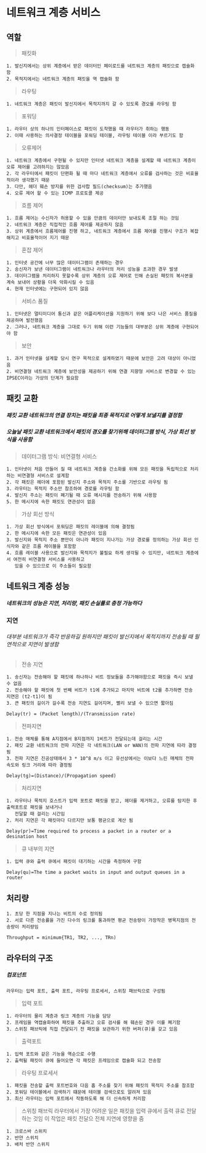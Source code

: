 # 네트워크 계층 서비스

## 역할
> 패킷화
```
1. 발신지에서는 상위 계층에서 받은 데이터인 페이로드를 네트워크 계층의 패킷으로 캡슐화 함
2. 목적지에서는 네트워크 계층의 패킷을 역 캡슐화 함  
```
> 라우팅
```
1. 네트워크 계층은 패킷이 발신지에서 목적지까지 갈 수 있도록 경오를 라우팅 함
```
> 포워딩
```
1. 라우터 상의 하나의 인터페이스로 패킷이 도착했을 때 라우터가 취하는 행동
2. 이때 사용하는 의사결정 테이블을 포워딩 테이블, 라우팅 테이블 이라 부르기도 함
```
> 오류제어
```
1. 네트워크 계층에서 구현될 수 있지만 인터넷 네트워크 계층을 설계할 때 네트워크 계층이 오류 제어를 고려하지는 않았음
2. 각 라우터에서 패킷이 단편화 될 때 마다 네트워크 계층에서 오류를 검사하는 것은 비효율적이라 생각했기 때문
3. 다만, 헤더 훼손 방지를 위한 검사합 필드(checksum)는 추가했음
4. 오류 제어 할 수 있는 ICMP 프로토콜 제공
```
> 흐름 제어
```
1. 흐름 제어는 수신자가 허용할 수 있을 만큼의 데이터만 보내도록 조절 하는 것임
2. 네트워크 계층은 직접적인 흐름 제어를 제공하지 않음
3. 상위 계층에서 흐름제어를 진행 하고, 네트워크 계층에서 흐름 제어를 진행시 구조가 복잡해지고 비효율적이어 지기 때문
```
> 혼잡 제어
```
1. 인터넷 공간에 너무 많은 데이터그램이 존재하는 경우
2. 송신자가 보낸 데이터그램이 네트워크나 라우터의 처리 성능을 초과한 경우 발생
3. 데이터그램을 처리하지 못할수록 상위 계층의 오류 제어로 인해 손실된 패킷의 복사본을 계속 보내어 상황을 더욱 악화시킬 수 있음
4. 현재 인터넷에는 구현되어 있지 않음
```
> 서비스 품질
```
1. 인터넷은 멀티미디어 통신과 같은 어플리케이션을 지원하기 위해 보다 나은 서비스 품질을 제공하며 발전했음
2. 그러나, 네트워크 계층을 그대로 두기 위해 이런 기능들의 대부분은 상위 계층에 구현되어야 함
```
> 보안
```
1. 과거 인터넷을 설계할 당시 연구 목적으로 설계하였기 때문에 보안은 고려 대상이 아니었음
2. 비연결형 네트워크 계층에 보안성을 제공하기 위해 연결 지향형 서비스로 변경할 수 있는 IPSEC이라는 가상의 단계가 필요함
```
## 패킷 교환
##### 패킷 교환 네트워크의 연결 장치는 패킷을 최종 목적지로 어떻게 보낼지를 결정함
##### 오늘날 패킷 교환 네트워크에서 패킷의 경오를 찾기위해 데이터그램 방식, 가상 회선 방식을 사용함
> 데이터그램 방식: 비연결형 서비스
```
1. 인터넷이 처음 만들어 질 때 네트워크 계층을 간소화를 위해 모든 패킷을 독립적으로 처리하는 비연결형 서비스로 설계함
2. 각 패킷은 헤더에 포함된 발신지 주소와 목적지 주소를 기반으로 라우팅 됨
3. 라우터는 목적지 주소만 참조하여 경로를 라우팅 함
4. 발신지 주소는 패킷이 폐기될 때 오류 메시지를 전송하기 위해 사용함
5. 한 메시지에 속한 패킷도 연관성이 없음
```

> 가상 회선 방식
```
1. 가상 회선 방식에서 포워딩은 패킷의 레이블에 의해 결정됨
2. 한 메시지에 속한 모든 패킷은 연관성이 있음
3. 발신지와 목적지 주소 뿐만이 아니라 패킷이 지나가는 가상 경로를 정의하는 가상 회선 인식자와 같은 흐름 레이블을 포함함
4. 흐름 레이블 사용으로 발신지와 목적지가 불필요 하게 생각될 수 있지만, 네트워크 계층에서 여전히 비연결형 서비스를 사용하고
   있을 수 있으므로 이 주소들이 필요함
```
## 네트워크 계층 성능
##### 네트워크의 성능은 지연, 처리량, 패킷 손실률로 층정 가능하다
### 지연
###### 대부분 네트워크가 즉각 반응하길 원하지만 패킷이 발신지에서 목적지까지 전송될 때 필연적으로 지연이 발생함
> 전송 지연
```
1. 송신자는 전송해야 할 패킷에 하나하나 비트 정보들을 추가해야함으로 패킷을 즉시 보낼 수 없음
2. 전송해야 할 패킷에 첫 번째 비트가 t1에 추가되고 마지막 비트에 t2를 추가하면 전송 지연은 (t2-t1)이 됨
3. 큰 패킷의 길이가 길수록 전송 지연도 길어지며, 빨리 보낼 수 있으면 짧아짐
```
```
Delay(tr) = (Packet length)/(Transmission rate)
```

> 전파지연
```
1. 전송 매체를 통해 A지점에서 B지점까지 1비트가 전달되는데 걸리는 시간
2. 패킷 교환 네트워크의 전파 지연은 각 네트워크(LAN or WAN)의 전파 지연에 따라 결정됨
3. 전파 지연은 진공상태에서 3 * 10^8 m/s 이고 유선상에서는 이보다 느린 매체의 전파 속도와 링크 거리에 따라 결정됨
```
```
Delay(tg)=(Distance)/(Propagation speed)
```
> 처리지연
```
1. 라우터나 목적지 호스트가 입력 포트로 패킷을 받고, 헤더를 제거하고, 오류를 탐지한 후 출력포트로 패킷을 보내거나
   전달할 때 걸리는 시간임
2. 처리 지연은 각 패킷마다 다르지만 보통 평균으로 계산 됨
```
```
Delay(pr)=Time required to process a packet in a router or a desination host
```
> 큐 내부의 지연
```
1. 입력 큐와 출력 큐에서 패킷이 대기하는 시간을 측정하여 구함
```
```
Delay(qu)=The time a packet waits in input and output queues in a router
```

## 처리량
```
1. 초당 한 지점을 지나는 비트의 수로 정의됨
2. 서로 다른 전송률을 가진 다수의 링크를 통과하면 평균 전송량이 가장작은 병목지점의 전송량이 처리량임
```
```
Throughput = minimum{TR1, TR2, ..., TRn)
```

## 라우터의 구조
#####  컴포넌트
```
라우터는 입력 포트, 출력 포트, 라우팅 프로세서, 스위칭 패브릭으로 구성됨
```
> 입력 포트
``` 
1. 라우터의 물리 계층과 링크 계층의 기능을 담당
2. 프레임을 역캡슐화하여 패킷을 추출하고 오류 검사를 해 훼손된 경우 이를 폐기함
3. 스위칭 패브릭에 직접 전달되기 전 패킷을 보관하기 위한 버퍼(큐)를 갖고 있음
```
> 출력포트
```
1. 입력 포트와 같은 기능을 역순으로 수행
2. 출력될 패킷이 큐에 들어오면 각 패킷은 프레임으로 캡슐화 되고 전송함
```
> 라우팅 프로세서
```
1. 패킷을 전송할 출력 포트번호와 다음 홉 주소를 찾기 위해 패킷의 목적지 주소를 참조함
2. 포워딩 테이블에서 검색하기 떄문에 테이블 검색으로도 알려져 있음
3. 최신 라우터는 입력 포트에서 작동하도록 해 더 신속하게 처리함
```
> 스위칭 패브릭
라우터에서 가장 어려운 일은 패킷을 입력 큐에서 출력 큐로 전달하는 것임
이 작업은 패킷 전달으 전체 지연에 영향을 줌
```
1. 크로스바 스위치
2. 반얀 스위치
3. 배처 반얀 스위치
```

